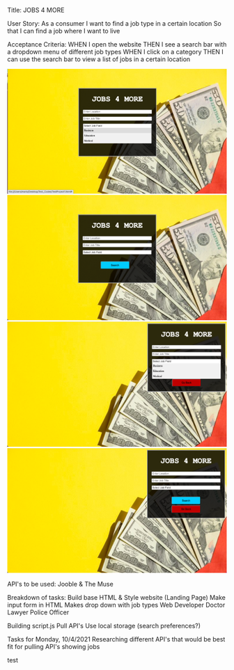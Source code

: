 Title: JOBS 4 MORE

User Story:
As a consumer 
I want to find a job type in a certain location
So that I can find a job where I want to live

Acceptance Criteria: 
WHEN I open the website 
THEN I see a search bar with a dropdown menu of different job types
WHEN I click on a category
THEN I can use the search bar to view a list of jobs in a certain location 

![Opening Page with Dropdown](assets/openpagewithdropdown.png)
![Opening Page without Dropdown](assets/openingpagewithoutdropdown.png)
![Results Page with Dropdown](assets/resultspagewithdropdown.png)
![Results Page without Dropdown](assets/resultspagewithoutdropdown.png)

API's to be used: Jooble & The Muse

Breakdown of tasks:
Build base HTML & Style website (Landing Page)
    Make input form in HTML
    Makes drop down with job types
        Web Developer
        Doctor
        Lawyer
        Police Officer 


Building script.js
    Pull API's 
    Use local storage (search preferences?)

Tasks for Monday, 10/4/2021
Researching different API's that would be best fit for pulling API's showing jobs

test
 